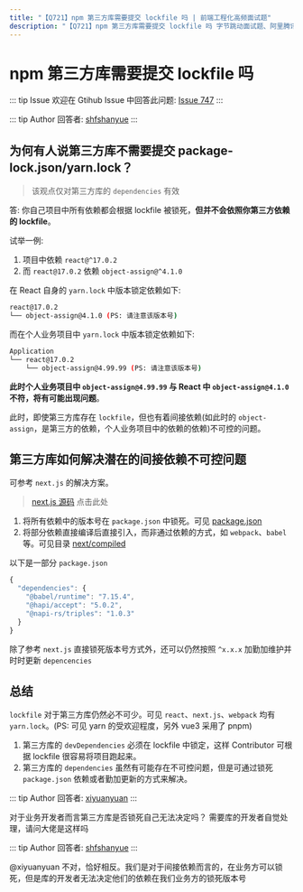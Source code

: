 ```yaml
---
title: "【Q721】npm 第三方库需要提交 lockfile 吗 | 前端工程化高频面试题"
description: "【Q721】npm 第三方库需要提交 lockfile 吗 字节跳动面试题、阿里腾讯面试题、美团小米面试题。"
---
```


# npm 第三方库需要提交 lockfile 吗

::: tip Issue
欢迎在 Gtihub Issue 中回答此问题: [Issue 747](https://github.com/shfshanyue/Daily-Question/issues/747)
:::

::: tip Author
回答者: [shfshanyue](https://github.com/shfshanyue)
:::

## 为何有人说第三方库不需要提交 package-lock.json/yarn.lock？

> 该观点仅对第三方库的 `dependencies` 有效

答: 你自己项目中所有依赖都会根据 lockfile 被锁死，**但并不会依照你第三方依赖的 lockfile**。

试举一例:

1. 项目中依赖 `react@^17.0.2`
2. 而 `react@17.0.2` 依赖 `object-assign@^4.1.0`

在 React 自身的 `yarn.lock` 中版本锁定依赖如下:

```bash
react@17.0.2
└── object-assign@4.1.0 (PS: 请注意该版本号)
```

而在个人业务项目中 `yarn.lock` 中版本锁定依赖如下:

```bash
Application
└── react@17.0.2
    └── object-assign@4.99.99 (PS: 请注意该版本号)
```

**此时个人业务项目中 `object-assign@4.99.99` 与 React 中 `object-assign@4.1.0` 不符，将有可能出现问题**。

此时，即使第三方库存在 `lockfile`，但也有着间接依赖(如此时的 `object-assign`，是第三方的依赖，个人业务项目中的依赖的依赖)不可控的问题。

## 第三方库如何解决潜在的间接依赖不可控问题

可参考 `next.js` 的解决方案。

> [next.js 源码](https://github.com/vercel/next.js/tree/canary/packages/next) 点击此处

1. 将所有依赖中的版本号在 `package.json` 中锁死。可见 [package.json](https://github.com/vercel/next.js/tree/canary/packages/next/package.json)
1. 将部分依赖直接编译后直接引入，而非通过依赖的方式，如 `webpack`、`babel` 等。可见目录 [next/compiled](https://github.com/vercel/next.js/tree/canary/packages/next/compiled)

以下是一部分 `package.json`

```js
{
  "dependencies": {
    "@babel/runtime": "7.15.4",
    "@hapi/accept": "5.0.2",
    "@napi-rs/triples": "1.0.3"
  }
}
```

除了参考 `next.js` 直接锁死版本号方式外，还可以仍然按照 `^x.x.x` 加勤加维护并时时更新 `depencencies`

## 总结

`lockfile` 对于第三方库仍然必不可少。可见 `react`、`next.js`、`webpack` 均有 `yarn.lock`。(PS: 可见 yarn 的受欢迎程度，另外 vue3 采用了 pnpm)

1. 第三方库的 `devDependencies` 必须在 lockfile 中锁定，这样 Contributor 可根据 lockfile 很容易将项目跑起来。
2. 第三方库的 `dependencies` 虽然有可能存在不可控问题，但是可通过锁死 `package.json` 依赖或者勤加更新的方式来解决。

::: tip Author
回答者: [xiyuanyuan](https://github.com/xiyuanyuan)
:::

对于业务开发者而言第三方库是否锁死自己无法决定吗？ 需要库的开发者自觉处理，请问大佬是这样吗

::: tip Author
回答者: [shfshanyue](https://github.com/shfshanyue)
:::

@xiyuanyuan 不对，恰好相反。我们是对于间接依赖而言的，在业务方可以锁死，但是库的开发者无法决定他们的依赖在我们业务方的锁死版本号
